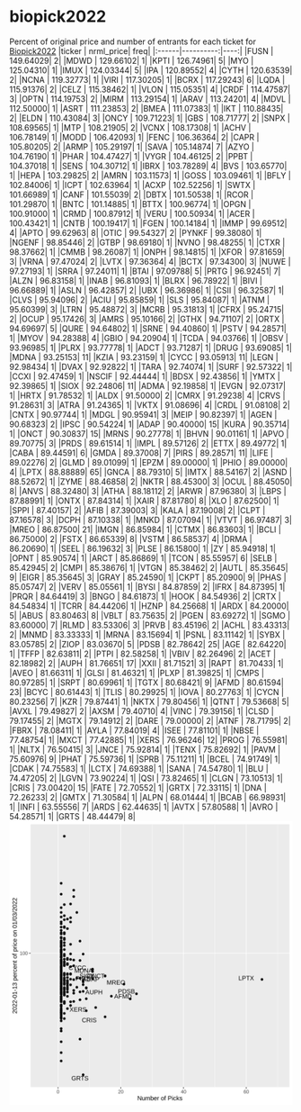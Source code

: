 # biopick2022
Percent of original price and number of entrants for each ticket for [Biopick2022](https://twitter.com/hashtag/Biopick2022)
|ticker | nrml_price| freq|
|:------|----------:|----:|
|FUSN   |  149.64029|    2|
|MDWD   |  129.66102|    1|
|KPTI   |  126.74961|    5|
|MYO    |  125.04310|    1|
|IMUX   |  124.03344|    5|
|IPA    |  120.89552|    4|
|CYTH   |  120.63539|    2|
|NCNA   |  119.32773|    1|
|VIRI   |  117.30205|    1|
|BCRX   |  117.29243|    6|
|LQDA   |  115.91376|    2|
|CELZ   |  115.38462|    1|
|VLON   |  115.05351|    4|
|CRDF   |  114.47587|    3|
|OPTN   |  114.19753|    2|
|MIRM   |  113.29154|    1|
|ARAV   |  113.24201|    4|
|MDVL   |  112.50000|    1|
|ASRT   |  111.23853|    2|
|BMEA   |  111.07383|    1|
|IKT    |  110.88435|    2|
|ELDN   |  110.43084|    3|
|ONCY   |  109.71223|    1|
|GBS    |  108.71777|    2|
|SNPX   |  108.69565|    1|
|MTP    |  108.21905|    2|
|VCNX   |  108.17308|    1|
|ACHV   |  106.78149|    1|
|MODD   |  106.42093|    1|
|FENC   |  106.36364|    2|
|CAPR   |  105.80205|    2|
|ARMP   |  105.29197|    1|
|SAVA   |  105.14874|    7|
|AZYO   |  104.76190|    1|
|PHAR   |  104.47427|    1|
|VYGR   |  104.46125|    2|
|PPBT   |  104.37018|    1|
|SENS   |  104.30712|    1|
|IBRX   |  103.78289|    4|
|BVS    |  103.65770|    1|
|HEPA   |  103.29825|    2|
|AMRN   |  103.11573|    1|
|GOSS   |  103.09461|    1|
|BFLY   |  102.84006|    1|
|ICPT   |  102.63964|    1|
|ACXP   |  102.52256|    1|
|SWTX   |  101.66989|    1|
|CANF   |  101.55039|    2|
|DBTX   |  101.50538|    1|
|RCOR   |  101.29870|    1|
|BNTC   |  101.14885|    1|
|BTTX   |  100.96774|    1|
|OPGN   |  100.91000|    1|
|CRMD   |  100.87912|    1|
|VERU   |  100.50934|    1|
|ACER   |  100.43421|    1|
|CNTB   |  100.19417|    1|
|FGEN   |  100.14184|    1|
|IMMP   |   99.69512|    4|
|APTO   |   99.62963|    8|
|OTIC   |   99.54327|    2|
|PYNKF  |   99.38080|    1|
|NGENF  |   98.85446|    2|
|GTBP   |   98.69180|    1|
|NVNO   |   98.48255|    1|
|CTXR   |   98.37662|    1|
|CMMB   |   98.26087|    1|
|ONPH   |   98.14815|    1|
|XFOR   |   97.81659|    3|
|VRNA   |   97.47024|    2|
|LVTX   |   97.36364|    4|
|BCTX   |   97.34300|    3|
|NUWE   |   97.27193|    1|
|SRRA   |   97.24011|    1|
|BTAI   |   97.09788|    5|
|PRTG   |   96.92451|    7|
|ALZN   |   96.83158|    1|
|INAB   |   96.81093|    1|
|BLRX   |   96.78922|    1|
|BIVI   |   96.66889|    1|
|ASLN   |   96.42857|    2|
|UBX    |   96.36986|    1|
|CSII   |   96.32587|    1|
|CLVS   |   95.94096|    2|
|ACIU   |   95.85859|    1|
|SLS    |   95.84087|    1|
|ATNM   |   95.60399|    3|
|LTRN   |   95.48872|    3|
|MCRB   |   95.31813|    1|
|CFRX   |   95.24715|    2|
|OCUP   |   95.17426|    3|
|AMRS   |   95.10166|    2|
|GTHX   |   94.71107|    2|
|ORTX   |   94.69697|    5|
|QURE   |   94.64802|    1|
|SRNE   |   94.40860|    1|
|PSTV   |   94.28571|    1|
|MYOV   |   94.28388|    4|
|GBIO   |   94.20904|    1|
|TCDA   |   94.03766|    1|
|OBSV   |   93.96985|    1|
|PLRX   |   93.77778|    1|
|ADCT   |   93.71287|    1|
|DRUG   |   93.69085|    1|
|MDNA   |   93.25153|   11|
|KZIA   |   93.23159|    1|
|CYCC   |   93.05913|   11|
|LEGN   |   92.98434|    1|
|DVAX   |   92.92822|    1|
|TARA   |   92.74074|    1|
|SURF   |   92.57322|    1|
|CCXI   |   92.47459|    1|
|NSCIF  |   92.44444|    1|
|BDSX   |   92.43856|    1|
|YMTX   |   92.39865|    1|
|SIOX   |   92.24806|   11|
|ADMA   |   92.19858|    1|
|EVGN   |   92.07317|    1|
|HRTX   |   91.78532|    1|
|ALDX   |   91.50000|    2|
|CMRX   |   91.29238|    4|
|CRVS   |   91.28631|    3|
|ATRA   |   91.24365|    1|
|VKTX   |   91.08696|    4|
|CRDL   |   91.08108|    2|
|CNTX   |   90.97744|    1|
|MDGL   |   90.95941|    3|
|MEIP   |   90.82397|    1|
|AGEN   |   90.68323|    2|
|IPSC   |   90.54224|    1|
|ADAP   |   90.40000|   15|
|KURA   |   90.35714|    1|
|ONCT   |   90.30837|   15|
|MRNS   |   90.27778|    1|
|BHVN   |   90.01161|    1|
|APVO   |   89.70775|    3|
|PRDS   |   89.61514|    1|
|IMPL   |   89.57126|    2|
|ETTX   |   89.49772|    1|
|CABA   |   89.44591|    6|
|GMDA   |   89.37008|    7|
|PIRS   |   89.28571|   11|
|LIFE   |   89.02276|    2|
|GLMD   |   89.01099|    1|
|EPZM   |   89.00000|    1|
|PHIO   |   89.00000|    4|
|LPTX   |   88.88889|   65|
|GNCA   |   88.79310|    5|
|IMTX   |   88.54167|    2|
|ASND   |   88.52672|    1|
|ZYME   |   88.46858|    2|
|NKTR   |   88.45300|    3|
|OCUL   |   88.45050|    8|
|ANVS   |   88.32480|    3|
|ATHA   |   88.18112|    2|
|ARWR   |   87.96380|    3|
|LBPS   |   87.88991|    1|
|ONTX   |   87.84314|    1|
|XAIR   |   87.81780|    8|
|XLO    |   87.62500|    1|
|SPPI   |   87.40157|    2|
|AFIB   |   87.39003|    3|
|KALA   |   87.19008|    2|
|CLPT   |   87.16578|    3|
|DCPH   |   87.10338|    1|
|MNKD   |   87.07094|    1|
|VTVT   |   86.97487|    3|
|MREO   |   86.87500|   21|
|IMGN   |   86.85984|    1|
|CTMX   |   86.83603|    1|
|BCLI   |   86.75000|    2|
|FSTX   |   86.65339|    8|
|VSTM   |   86.58537|    4|
|DRMA   |   86.20690|    1|
|SEEL   |   86.19632|    3|
|PLSE   |   86.15800|    1|
|ZY     |   85.94918|    1|
|OPNT   |   85.90574|    1|
|ARCT   |   85.86869|    1|
|TCON   |   85.55957|    6|
|SELB   |   85.42945|    2|
|CMPI   |   85.38676|    1|
|VTGN   |   85.38462|    2|
|AUTL   |   85.35645|    9|
|EIGR   |   85.35645|    3|
|GRAY   |   85.24590|    1|
|CKPT   |   85.20900|    9|
|PHAS   |   85.05747|    2|
|VERV   |   85.05561|    1|
|BYSI   |   84.87859|    2|
|IFRX   |   84.87395|    1|
|PRQR   |   84.64419|    3|
|BNGO   |   84.61873|    1|
|HOOK   |   84.54936|    2|
|CRTX   |   84.54834|    1|
|TCRR   |   84.44206|    1|
|HZNP   |   84.25668|    1|
|ARDX   |   84.20000|    5|
|ABUS   |   83.80463|    8|
|VBLT   |   83.75635|    2|
|PGEN   |   83.69272|    1|
|SGMO   |   83.60000|    7|
|RLMD   |   83.53306|    3|
|PRVB   |   83.45196|    2|
|ACHL   |   83.43313|    2|
|MNMD   |   83.33333|    1|
|MRNA   |   83.15694|    1|
|PSNL   |   83.11142|    1|
|SYBX   |   83.05785|    2|
|ZIOP   |   83.03670|    5|
|PDSB   |   82.78642|   25|
|AGE    |   82.64220|    1|
|TFFP   |   82.63811|    2|
|PTPI   |   82.58258|    1|
|VBIV   |   82.26496|    2|
|ACET   |   82.18982|    2|
|AUPH   |   81.76651|   17|
|XXII   |   81.71521|    3|
|RAPT   |   81.70433|    1|
|AVEO   |   81.66311|    1|
|GLSI   |   81.46321|    1|
|PLXP   |   81.39825|    1|
|CMPS   |   80.97285|    1|
|SRPT   |   80.69961|    1|
|TGTX   |   80.68421|    9|
|AFMD   |   80.61594|   23|
|BCYC   |   80.61443|    1|
|TLIS   |   80.29925|    1|
|IOVA   |   80.27763|    1|
|CYCN   |   80.23256|    7|
|KZR    |   79.87441|    1|
|NKTX   |   79.80456|    1|
|QTNT   |   79.53668|    5|
|AVXL   |   79.49827|    2|
|AXSM   |   79.40710|    4|
|VINC   |   79.39156|    1|
|CLSD   |   79.17455|    2|
|MGTX   |   79.14912|    2|
|DARE   |   79.00000|    2|
|ATNF   |   78.71795|    2|
|FBRX   |   78.08411|    1|
|AYLA   |   77.84019|    4|
|ISEE   |   77.81101|    1|
|NBSE   |   77.48754|    1|
|MXCT   |   77.42885|    1|
|XERS   |   76.96246|   12|
|PROG   |   76.55981|    1|
|NLTX   |   76.50415|    3|
|JNCE   |   75.92814|    1|
|TENX   |   75.82692|    1|
|PAVM   |   75.60976|    9|
|PHAT   |   75.59736|    1|
|SPRB   |   75.11211|    1|
|BCEL   |   74.91749|    1|
|CDAK   |   74.75583|    1|
|LCTX   |   74.69388|    1|
|SANA   |   74.54780|    1|
|BLU    |   74.47205|    2|
|LGVN   |   73.90224|    1|
|QSI    |   73.82465|    1|
|CLGN   |   73.10513|    1|
|CRIS   |   73.00420|   15|
|FATE   |   72.70552|    1|
|GRTX   |   72.33115|    1|
|DNA    |   72.26233|    2|
|GMTX   |   71.30584|    1|
|ALPN   |   68.01444|    1|
|BCAB   |   66.98931|    1|
|INFI   |   63.55556|    7|
|ARDS   |   62.44635|    1|
|AVTX   |   57.80588|    1|
|AVRO   |   54.28571|    1|
|GRTS   |   48.44479|    8|
![retvspicks](biopicks.png?raw=true)
